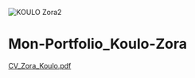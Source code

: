 ![KOULO Zora2](https://github.com/user-attachments/assets/c3d3e246-1c6a-4b5b-95f1-8fb186f4ad8c)
# Mon-Portfolio_Koulo-Zora
[CV_Zora_Koulo.pdf](https://github.com/user-attachments/files/20822965/CV_Zora_Koulo.pdf)
